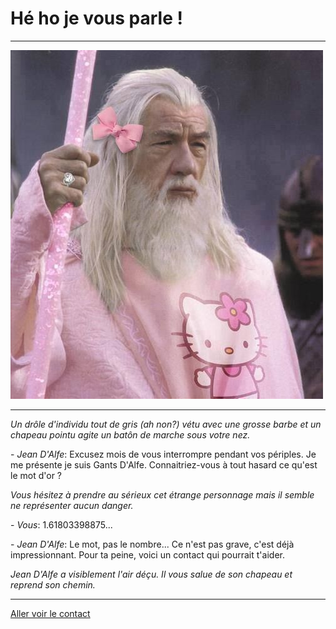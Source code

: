 # Hé ho je vous parle !
***

![Rencontre](https://github.com/Yacine-Oussadi/TP_Techmed_Groupe_1_Labyrinth/blob/main/Images/Rencontre.jpg)

***

*Un drôle d'individu tout de gris (ah non?) vétu avec une grosse barbe et un chapeau pointu agite un batôn de marche sous votre nez.*

\- *Jean D'Alfe*: Excusez mois de vous interrompre pendant vos périples. Je me présente je suis Gants D'Alfe. Connaitriez-vous à tout hasard ce qu'est le mot d'or ?

*Vous hésitez à prendre au sérieux cet étrange personnage mais il semble ne représenter aucun danger.*

\- *Vous*: 1.61803398875... 

\- *Jean D'Alfe*: Le mot, pas le nombre... Ce n'est pas grave, c'est déjà impressionnant. Pour ta peine, voici un contact qui pourrait t'aider.

*Jean D'Alfe a visiblement l'air déçu. Il vous salue de son chapeau et reprend son chemin.*

***

[Aller voir le contact](https://github.com/Yacine-Oussadi/TP_Techmed_Groupe_1_Labyrinth/blob/main/Marchand.md)